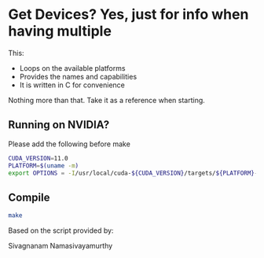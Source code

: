 # Get Devices? Yes, just for info when having multiple

This:

* Loops on the available platforms
* Provides the names and capabilities
* It is written in C for convenience

Nothing more than that. Take it as a reference when starting.

## Running on NVIDIA?

Please add the following before make

```bash
CUDA_VERSION=11.0
PLATFORM=$(uname -m)
export OPTIONS = -I/usr/local/cuda-${CUDA_VERSION}/targets/${PLATFORM}-linux/include -L/usr/local/cuda-${CUDA_VERSION}/lib64
```

## Compile

```bash
make
```

Based on the script provided by:

Sivagnanam Namasivayamurthy
